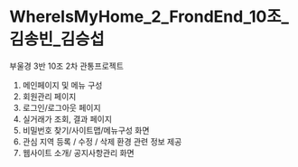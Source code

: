# WhereIsMyHome_2_FrondEnd_10조_김송빈_김승섭

부울경 3반 10조 2차 관통프로젝트

1. 메인페이지 및 메뉴 구성
2. 회원관리 페이지
3. 로그인/로그아웃 페이지
4. 실거래가 조회, 결과 페이지
5. 비밀번호 찾기/사이트맵/메뉴구성 화면
6.  관심 지역 등록 / 수정 / 삭제
    환경 관련 정보 제공
7. 웹사이트 소개/ 공지사항관리 화면

